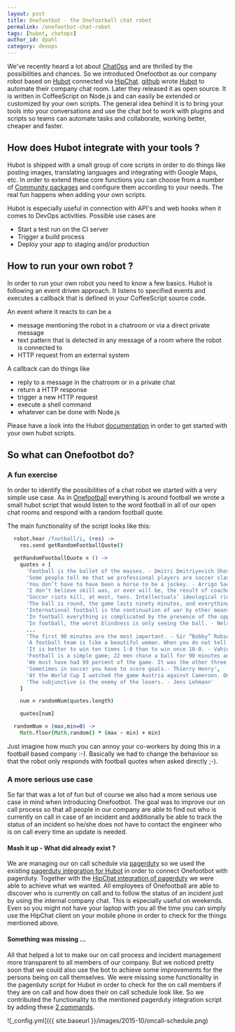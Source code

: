 ```yaml
---
layout: post
title: Onefootbot - the Onefootball chat robot
permalink: /onefootbot-chat-robot
tags: [hubot, chatops]
author_id: dpahl
category: devops
---
```


We've recently heard a lot about [ChatOps](https://www.pagerduty.com/blog/what-is-chatops/) and are thrilled by the 
possibilities and chances. So we introduced Onefootbot as our company robot based on [Hubot](https://hubot.github.com/) 
connected via [HipChat](https://www.hipchat.com/). [github](https://github.com/) wrote [Hubot](https://hubot.github.com/) 
to automate their company chat room. Later they released it as open source. It is written in CoffeeScript on Node.js and 
can easily be extended or customized by your own scripts. The general idea behind it is to bring your tools into your 
conversations and use the chat bot to work with plugins and scripts so teams can automate tasks and collaborate, working 
better, cheaper and faster.

## How does Hubot integrate with your tools ?

Hubot is shipped with a small group of core scripts in order to do things like posting images, translating languages and 
integrating with Google Maps, etc. In order to extend these core functions you can choose from a number of 
[Community packages](https://github.com/hubot-scripts) and configure them according to your needs. The real fun happens 
when adding your own scripts. 

Hubot is especially useful in connection with API's and web hooks when it comes to DevOps activities. Possible use cases are

* Start a test run on the CI server
* Trigger a build process
* Deploy your app to staging and/or production

## How to run your own robot ?

In order to run your own robot you need to know a few basics. Hubot is following an event driven approach. It listens 
to specified events and executes a callback that is defined in your CoffeeScript source code. 

An event where it reacts to can be a

* message mentioning the robot in a chatroom or via a direct private message
* text pattern that is detected in any message of a room where the robot is connected to
* HTTP request from an external system

A callback can do things like

* reply to a message in the chatroom or in a private chat
* return a HTTP response
* trigger a new HTTP request
* execute a shell command
* whatever can be done with Node.js

Please have a look into the Hubot [documentation](https://hubot.github.com/docs/scripting/) in order to get started with 
your own hubot scripts.

## So what can Onefootbot do?

### A fun exercise

In order to identify the possibilities of a chat robot we started with a very simple use case. As in 
[Onefootball](https://www.onefootball.com/) everything is around football we wrote a small hubot script that would listen
to the word football in all of our open chat rooms and respond with a random football quote.

The main functionality of the script looks like this:

```coffee
  robot.hear /football/i, (res) ->
    res.send getRandomFootballQuote()

  getRandomFootballQuote = () ->
    quotes = [
      'Football is the ballet of the masses. - Dmitri Dmitriyevich Shostakovich',
      'Some people tell me that we professional players are soccer slaves. Well, if this is slavery, give me a life sentence. - Sir “Bobby” Charlton',
      'You don’t have to have been a horse to be a jockey. - Arrigo Sacchi',
      'I don’t believe skill was, or ever will be, the result of coaches. It is a result of a love affair between the child and the ball. - Roy Keane',
      'Soccer riots kill, at most, tens. Intellectuals’ ideological riots sometimes kill millions. - John Jay McCarthy',
      'The ball is round, the game lasts ninety minutes, and everything else is just theory. - Josef “Sepp” Herberger',
      'International football is the continuation of war by other means. - George Orwell',
      'In football everything is complicated by the presence of the opposite team. - Jean-Paul Sartre',
      'In football, the worst blindness is only seeing the ball. - Nelson Falcão Rodrigues',
      ...
      'The first 90 minutes are the most important. - Sir “Bobby” Robson',
      'A football team is like a beautiful woman. When you do not tell her, she forgets she is beautiful. - Arsène Wenger',
      'It is better to win ten times 1-0 than to win once 10-0. - Vahid “Vaha” Halilhodžic',
      'Football is a simple game; 22 men chase a ball for 90 minutes and at the end, the Germans win. - Gary Lineker',
      'We must have had 99 percent of the game. It was the other three percent that cost us the match. - Ruud Gullit',
      'Sometimes in soccer you have to score goals.- Thierry Henry',
      'At the World Cup I watched the game Austria against Cameroon. On the one side exotics, alien culture , wild rites - and on the other side : Cameroon ! - Dieter Nuhr',
      'The subjunctive is the enemy of the losers. - Jens Lehmann'
    ]

    num = randomNum(quotes.length)

    quotes[num]

  randomNum = (max,min=0) ->
    Math.floor(Math.random() * (max - min) + min)
```

Just imagine how much you can annoy your co-workers by doing this in a football based company :-). Basically we had to
change the behaviour so that the robot only responds with football quotes when asked directly ;-).

### A more serious use case

So far that was a lot of fun but of course we also had a more serious use case in mind when introducing Onefootbot. The
goal was to improve our on call process so that all people in our company are able to find out who is currently on call 
in case of an incident and additionally be able to track the status of an incident so he/she does not have to contact 
the engineer who is on call every time an update is needed.

#### Mash it up - What did already exist ?

We are managing our on call schedule via [pagerduty](https://www.pagerduty.com/) so we used the existing 
[pagerduty integration for Hubot](https://github.com/hubot-scripts/hubot-pager-me) in order to connect Onefootbot with 
pagerduty. Together with the [HipChat integration of pagerduty](https://www.pagerduty.com/docs/guides/hipchat-integration-guide/) 
we were able to achieve what we wanted. All employees of Onefootball are able to discover who is currently on call and to 
follow the status of an incident just by using the internal company chat. This is especially useful on weekends. Even so 
you might not have your laptop with you all the time you can simply use the HipChat client on your mobile phone in order
to check for the things mentioned above.

#### Something was missing ...

All that helped a lot to make our on call process and incident management more transparent to all members of our company. 
But we noticed pretty soon that we could also use the bot to achieve some improvements for the persons being on call 
themselves. We were missing some functionality in the pagerduty script for Hubot in order to check for the on call members 
if they are on call and how does their on call schedule look like. So we contributed the functionality to the mentioned 
pagerduty integration script by adding these [2 commands](https://github.com/hubot-scripts/hubot-pager-me/pull/48).

![_config.yml]({{ site.baseurl }}/images/2015-10/oncall-schedule.png)
